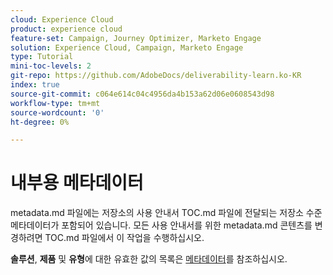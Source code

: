 ```yaml
---
cloud: Experience Cloud
product: experience cloud
feature-set: Campaign, Journey Optimizer, Marketo Engage
solution: Experience Cloud, Campaign, Marketo Engage
type: Tutorial
mini-toc-levels: 2
git-repo: https://github.com/AdobeDocs/deliverability-learn.ko-KR
index: true
source-git-commit: c064e614c04c4956da4b153a62d06e0608543d98
workflow-type: tm+mt
source-wordcount: '0'
ht-degree: 0%

---
```



# 내부용 메타데이터

metadata.md 파일에는 저장소의 사용 안내서 TOC.md 파일에 전달되는 저장소 수준 메타데이터가 포함되어 있습니다. 모든 사용 안내서를 위한 metadata.md 콘텐츠를 변경하려면 TOC.md 파일에서 이 작업을 수행하십시오.

**솔루션**, **제품** 및 **유형**&#x200B;에 대한 유효한 값의 목록은 [메타데이터](https://experienceleague.adobe.com/docs/authoring-guide-exl/using/editing/user-guide-setup/metadata.html?lang=ko)를 참조하십시오.
